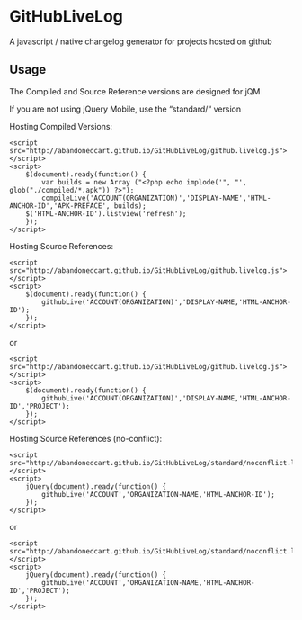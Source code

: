 GitHubLiveLog
===========
A javascript / native changelog generator for projects hosted on github

Usage
--------------------
The Compiled and Source Reference versions are designed for jQM

If you are not using jQuery Mobile, use the “standard/“ version

Hosting Compiled Versions:

```
<script src="http://abandonedcart.github.io/GitHubLiveLog/github.livelog.js"></script>
<script>
    $(document).ready(function() {
        var builds = new Array ("<?php echo implode('", "', glob("./compiled/*.apk")) ?>");
        compileLive('ACCOUNT(ORGANIZATION)','DISPLAY-NAME','HTML-ANCHOR-ID','APK-PREFACE', builds);
	$('HTML-ANCHOR-ID').listview('refresh');
    });
</script>
```

Hosting Source References:

```
<script src="http://abandonedcart.github.io/GitHubLiveLog/github.livelog.js"></script>
<script>
    $(document).ready(function() {
        githubLive('ACCOUNT(ORGANIZATION)','DISPLAY-NAME,'HTML-ANCHOR-ID');
    });
</script>
```

or

```
<script src="http://abandonedcart.github.io/GitHubLiveLog/github.livelog.js"></script>
<script>
    $(document).ready(function() {
        githubLive('ACCOUNT(ORGANIZATION)','DISPLAY-NAME,'HTML-ANCHOR-ID','PROJECT');
    });
</script>
```

Hosting Source References (no-conflict):

```
<script src="http://abandonedcart.github.io/GitHubLiveLog/standard/noconflict.livelog.js"></script>
<script>
    jQuery(document).ready(function() {
        githubLive('ACCOUNT','ORGANIZATION-NAME,'HTML-ANCHOR-ID');
    });
</script>
```

or

```
<script src="http://abandonedcart.github.io/GitHubLiveLog/standard/noconflict.livelog.js"></script>
<script>
    jQuery(document).ready(function() {
        githubLive('ACCOUNT','ORGANIZATION-NAME,'HTML-ANCHOR-ID','PROJECT');
    });
</script>
```
